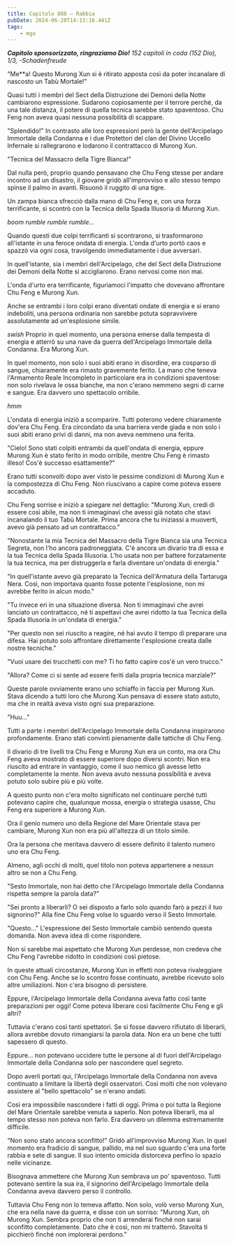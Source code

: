 ```yaml
---
title: Capitolo 888 – Rabbia
pubDate: 2024-06-28T14:13:16.441Z
tags:
    - mga
---
```



<em><strong>Capitolo sponsorizzato, ringraziamo Dio!</strong>
152 capitoli in coda (152 Dio), 1/3,
-Schadenfreude</em>


"Me**a! Questo Murong Xun si è ritirato apposta così da poter incanalare di nascosto un Tabù Mortale!"


Quasi tutti i membri del Sect della Distruzione dei Demoni della Notte cambiarono espressione. Sudarono copiosamente per il terrore perché, da una tale distanza, il potere di quella tecnica sarebbe stato spaventoso. Chu Feng non aveva quasi nessuna possibilità di scappare.


"Splendido!" In contrasto alle loro espressioni però la gente dell'Arcipelago Immortale della Condanna e i due Protettori del clan del Divino Uccello Infernale si rallegrarono e lodarono il contrattacco di Murong Xun.


"Tecnica del Massacro della Tigre Bianca!"


Dal nulla però, proprio quando pensavano che Chu Feng stesse per andare incontro ad un disastro, il giovane gridò all'improvviso e allo stesso tempo spinse il palmo in avanti. Risuonò il ruggito di una tigre.


Un zampa bianca sfrecciò dalla mano di Chu Feng e, con una forza terrificante, si scontrò con la Tecnica della Spada Illusoria di Murong Xun.


*boom rumble rumble rumble...*


Quando questi due colpi terrificanti si scontrarono, si trasformarono all'istante in una feroce ondata di energia. L'onda d'urto portò caos e spazzò via ogni cosa, travolgendo immediatamente i due avversari.


In quell'istante, sia i membri dell'Arcipelago, che del Sect della Distruzione dei Demoni della Notte si accigliarono. Erano nervosi come non mai.


L'onda d'urto era terrificante, figuriamoci l'impatto che dovevano affrontare Chu Feng e Murong Xun.


Anche se entrambi i loro colpi erano diventati ondate di energia e si erano indeboliti, una persona ordinaria non sarebbe potuta sopravvivere assolutamente ad un'esplosione simile.


*swish* Proprio in quel momento, una persona emerse dalla tempesta di energia e atterrò su una nave da guerra dell'Arcipelago Immortale della Condanna. Era Murong Xun.


In quel momento, non solo i suoi abiti erano in disordine, era cosparso di sangue, chiaramente era rimasto gravemente ferito. La mano che teneva l'Armamento Reale Incompleto in particolare era in condizioni spaventose: non solo rivelava le ossa bianche, ma non c'erano nemmeno segni di carne e sangue. Era davvero uno spettacolo orribile.


*hmm*


L'ondata di energia iniziò a scomparire. Tutti poterono vedere chiaramente dov'era Chu Feng. Era circondato da una barriera verde giada e non solo i suoi abiti erano privi di danni, ma non aveva nemmeno una ferita.


"Cielo! Sono stati colpiti entrambi da quell'ondata di energia, eppure Murong Xun è stato ferito in modo orribile, mentre Chu Feng è rimasto illeso! Cos'è successo esattamente?"


Erano tutti sconvolti dopo aver visto le pessime condizioni di Murong Xun e la compostezza di Chu Feng. Non riuscivano a capire come poteva essere accaduto.


Chu Feng sorrise e iniziò a spiegare nel dettaglio: "Murong Xun, credi di essere così abile, ma non ti immaginavi che avessi già notato che stavi incanalando il tuo Tabù Mortale. Prima ancora che tu iniziassi a muoverti, avevo già pensato ad un contrattacco."


"Nonostante la mia Tecnica del Massacro della Tigre Bianca sia una Tecnica Segreta, non l'ho ancora padroneggiata. C'è ancora un divario tra di essa e la tua Tecnica della Spada Illusoria. L'ho usata non per battere forzatamente la tua tecnica, ma per distruggerla e farla diventare un'ondata di energia."


"In quell'istante avevo già preparato la Tecnica dell'Armatura della Tartaruga Nera. Così, non importava quanto fosse potente l'esplosione, non mi avrebbe ferito in alcun modo."


"Tu invece eri in una situazione diversa. Non ti immaginavi che avrei lanciato un contrattacco, né ti aspettavi che avrei ridotto la tua Tecnica della Spada Illusoria in un'ondata di energia."


"Per questo non sei riuscito a reagire, né hai avuto il tempo di preparare una difesa. Hai potuto solo affrontare direttamente l'esplosione creata dalle nostre tecniche."


"Vuoi usare dei trucchetti con me? Ti ho fatto capire cos'è un vero trucco."


"Allora? Come ci si sente ad essere feriti dalla propria tecnica marziale?"


Queste parole ovviamente erano uno schiaffo in faccia per Murong Xun. Stava dicendo a tutti loro che Murong Xun pensava di essere stato astuto, ma che in realtà aveva visto ogni sua preparazione.


"Huu..."


Tutti a parte i membri dell'Arcipelago Immortale della Condanna inspirarono profondamente. Erano stati convinti pienamente dalle tattiche di Chu Feng.


Il divario di tre livelli tra Chu Feng e Murong Xun era un conto, ma ora Chu Feng aveva mostrato di essere superiore dopo diversi scontri. Non era riuscito ad entrare in vantaggio, come il suo nemico gli avesse letto completamente la mente. Non aveva avuto nessuna possibilità e aveva potuto solo subire più e più volte.


A questo punto non c'era molto significato nel continuare perché tutti potevano capire che, qualunque mossa, energia o strategia usasse, Chu Feng era superiore a Murong Xun.


Ora il genio numero uno della Regione del Mare Orientale stava per cambiare, Murong Xun non era più all'altezza di un titolo simile.


Ora la persona che meritava davvero di essere definito il talento numero uno era Chu Feng.


Almeno, agli occhi di molti, quel titolo non poteva appartenere a nessun altro se non a Chu Feng.


"Sesto Immortale, non hai detto che l'Arcipelago Immortale della Condanna rispetta sempre la parola data?"


"Sei pronto a liberarli? O sei disposto a farlo solo quando farò a pezzi il tuo signorino?" Alla fine Chu Feng volse lo sguardo verso il Sesto Immortale.


"Questo..." L'espressione del Sesto Immortale cambiò sentendo questa domanda. Non aveva idea di come rispondere.


Non si sarebbe mai aspettato che Murong Xun perdesse, non credeva che Chu Feng l'avrebbe ridotto in condizioni così pietose.


In queste attuali circostanze, Murong Xun in effetti non poteva rivaleggiare con Chu Feng. Anche se lo scontro fosse continuato, avrebbe ricevuto solo altre umiliazioni. Non c'era bisogno di persistere.


Eppure, l'Arcipelago Immortale della Condanna aveva fatto così tante preparazioni per oggi! Come poteva liberare così facilmente Chu Feng e gli altri?


Tuttavia c'erano così tanti spettatori. Se si fosse davvero rifiutato di liberarli, allora avrebbe dovuto rimangiarsi la parola data. Non era un bene che tutti sapessero di questo.


Eppure... non potevano uccidere tutte le persone al di fuori dell'Arcipelago Immortale della Condanna solo per nascondere quel segreto.


Dopo averli portati qui, l'Arcipelago Immortale della Condanna non aveva continuato a limitare la libertà degli osservatori. Così molti che non volevano assistere al "bello spettacolo" se n'erano andati.


Così era impossibile nascondere i fatti di oggi. Prima o poi tutta la Regione del Mare Orientale sarebbe venuta a saperlo. Non poteva liberarli, ma al tempo stesso non poteva non farlo. Era davvero un dilemma estremamente difficile.


"Non sono stato ancora sconfitto!" Gridò all'improvviso Murong Xun. In quel momento era fradicio di sangue, pallido, ma nel suo sguardo c'era una forte rabbia e sete di sangue. Il suo intento omicida distorceva perfino lo spazio nelle vicinanze.


Bisognava ammettere che Murong Xun sembrava un po' spaventoso. Tutti potevano sentire la sua ira, il signorino dell'Arcipelago Immortale della Condanna aveva davvero perso il controllo.


Tuttavia Chu Feng non lo temeva affatto. Non solo, volò verso Murong Xun, che era nella nave da guerra, e disse con un sorriso: "Murong Xun, oh Murong Xun. Sembra proprio che non ti arrenderai finché non sarai sconfitto completamente. Dato che è così, non mi tratterrò. Stavolta ti picchierò finché non implorerai perdono."
                                


                                



